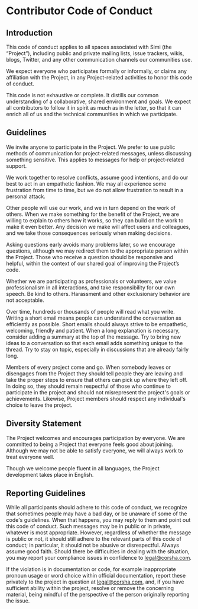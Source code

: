 # Contributor Code of Conduct

## Introduction

This code of conduct applies to all spaces associated with Simi (the “Project”), including public and private mailing
lists, issue trackers, wikis, blogs, Twitter, and any other
communication channels our communities use.

We expect everyone who participates formally or informally, or claims
any affiliation with the Project, in any Project-related activities to
honor this code of conduct.

This code is not exhaustive or complete. It distills our common
understanding of a collaborative, shared environment and goals. We
expect all contributors to follow it in spirit as much as in the
letter, so that it can enrich all of us and the technical communities
in which we participate.

## Guidelines

We invite anyone to participate in the Project. We prefer to use
public methods of communication for project-related messages, unless
discussing something sensitive. This applies to messages for help or
project-related support.

We work together to resolve conflicts, assume good intentions, and do
our best to act in an empathetic fashion. We may all experience some
frustration from time to time, but we do not allow frustration to
result in a personal attack.

Other people will use our work, and we in turn depend on the work of
others. When we make something for the benefit of the Project, we are
willing to explain to others how it works, so they can build on the
work to make it even better. Any decision we make will affect users
and colleagues, and we take those consequences seriously when making
decisions.

Asking questions early avoids many problems later, so we encourage
questions, although we may redirect them to the appropriate person
within the Project. Those who receive a question should be responsive
and helpful, within the context of our shared goal of improving the
Project’s code.

Whether we are participating as professionals or volunteers, we value
professionalism in all interactions, and take responsibility for our
own speech. Be kind to others. Harassment and other exclusionary
behavior are not acceptable.

Over time, hundreds or thousands of people will read what you
write. Writing a short email means people can understand the
conversation as efficiently as possible. Short emails should always
strive to be empathetic, welcoming, friendly and patient. When a long
explanation is necessary, consider adding a summary at the top of the
message.  Try to bring new ideas to a conversation so that each email
adds something unique to the thread. Try to stay on topic, especially
in discussions that are already fairly long.

Members of every project come and go. When somebody leaves or
disengages from the Project they should tell people they are leaving
and take the proper steps to ensure that others can pick up where they
left off. In doing so, they should remain respectful of those who
continue to participate in the project and should not misrepresent the
project's goals or achievements.  Likewise, Project members should
respect any individual's choice to leave the project.

## Diversity Statement

The Project welcomes and encourages participation by everyone. We are
committed to being a Project that everyone feels good about
joining. Although we may not be able to satisfy everyone, we will
always work to treat everyone well.

Though we welcome people fluent in all languages, the Project
development takes place in English.

## Reporting Guidelines

While all participants should adhere to this code of conduct, we
recognize that sometimes people may have a bad day, or be unaware of
some of the code's guidelines. When that happens, you may reply to
them and point out this code of conduct. Such messages may be in
public or in private, whatever is most appropriate.  However,
regardless of whether the message is public or not, it should still
adhere to the relevant parts of this code of conduct; in particular,
it should not be abusive or disrespectful.  Always assume good
faith. Should there be difficulties in dealing with the situation, you
may report your compliance issues in confidence to legal@corsha.com.

If the violation is in documentation or code, for example
inappropriate pronoun usage or word choice within official
documentation, report these privately to the project in question at
legal@corsha.com, and, if you have sufficient ability within the
project, resolve or remove the concerning material, being mindful of
the perspective of the person originally reporting the issue.